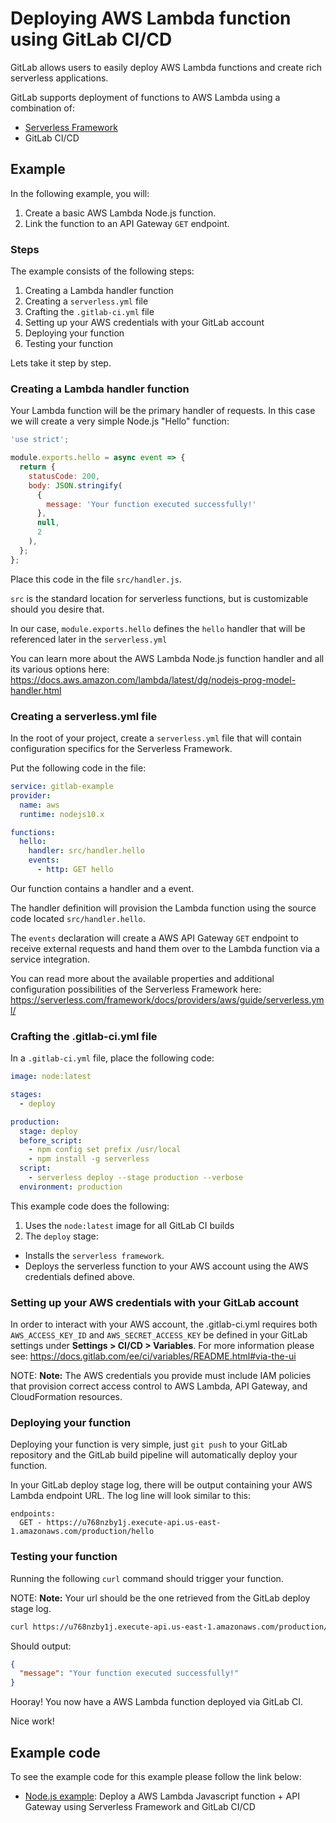 # Deploying AWS Lambda function using GitLab CI/CD

GitLab allows users to easily deploy AWS Lambda functions and create rich serverless applications.

GitLab supports deployment of functions to AWS Lambda using a combination of:

- [Serverless Framework](https://serverless.com)
- GitLab CI/CD

## Example

In the following example, you will:

1. Create a basic AWS Lambda Node.js function.
1. Link the function to an API Gateway `GET` endpoint.

### Steps

The example consists of the following steps:

1. Creating a Lambda handler function
1. Creating a `serverless.yml` file
1. Crafting the `.gitlab-ci.yml` file
1. Setting up your AWS credentials with your GitLab account
1. Deploying your function
1. Testing your function

Lets take it step by step.

### Creating a Lambda handler function

Your Lambda function will be the primary handler of requests. In this case we will create a very simple Node.js "Hello" function:

```javascript
'use strict';

module.exports.hello = async event => {
  return {
    statusCode: 200,
    body: JSON.stringify(
      {
        message: 'Your function executed successfully!'
      },
      null,
      2
    ),
  };
};


```

Place this code in the file `src/handler.js`.

`src` is the standard location for serverless functions, but is customizable should you desire that.

In our case, `module.exports.hello` defines the `hello` handler that will be referenced later in the `serverless.yml`

You can learn more about the AWS Lambda Node.js function handler and all its various options here: <https://docs.aws.amazon.com/lambda/latest/dg/nodejs-prog-model-handler.html>

### Creating a serverless.yml file

In the root of your project, create a `serverless.yml` file that will contain configuration specifics for the Serverless Framework.

Put the following code in the file:

```yaml
service: gitlab-example
provider:
  name: aws
  runtime: nodejs10.x

functions:
  hello:
    handler: src/handler.hello
    events:
      - http: GET hello
```

Our function contains a handler and a event.

The handler definition will provision the Lambda function using the source code located `src/handler.hello`.

The `events` declaration will create a AWS API Gateway `GET` endpoint to receive external requests and hand them over to the Lambda function via a service integration.

You can read more about the available properties and additional configuration possibilities of the Serverless Framework here: <https://serverless.com/framework/docs/providers/aws/guide/serverless.yml/>

### Crafting the .gitlab-ci.yml file

In a `.gitlab-ci.yml` file, place the following code:

```yaml
image: node:latest

stages:
  - deploy

production:
  stage: deploy
  before_script:
    - npm config set prefix /usr/local
    - npm install -g serverless
  script:
    - serverless deploy --stage production --verbose
  environment: production
```

This example code does the following:

1. Uses the `node:latest` image for all GitLab CI builds
1. The `deploy` stage:

- Installs the `serverless framework`.
- Deploys the serverless function to your AWS account using the AWS credentials defined above.

### Setting up your AWS credentials with your GitLab account

In order to interact with your AWS account, the .gitlab-ci.yml requires both `AWS_ACCESS_KEY_ID` and `AWS_SECRET_ACCESS_KEY` be defined in your GitLab settings under **Settings > CI/CD > Variables**.
For more information please see: <https://docs.gitlab.com/ee/ci/variables/README.html#via-the-ui>

NOTE: **Note:**
   The AWS credentials you provide must include IAM policies that provision correct access control to AWS Lambda, API Gateway, and CloudFormation resources.

### Deploying your function

Deploying your function is very simple, just `git push` to your GitLab repository and the GitLab build pipeline will automatically deploy your function.

In your GitLab deploy stage log, there will be output containing your AWS Lambda endpoint URL.
The log line will look similar to this:

```
endpoints:
  GET - https://u768nzby1j.execute-api.us-east-1.amazonaws.com/production/hello
```

### Testing your function

Running the following `curl` command should trigger your function.

NOTE: **Note:**
  Your url should be the one retrieved from the GitLab deploy stage log.

```sh
curl https://u768nzby1j.execute-api.us-east-1.amazonaws.com/production/hello
```

Should output:

```json
{
  "message": "Your function executed successfully!"
}
```

Hooray! You now have a AWS Lambda function deployed via GitLab CI.

Nice work!

## Example code

To see the example code for this example please follow the link below:

- [Node.js example](https://gitlab.com/gitlab-org/serverless/examples/serverless-framework-js): Deploy a AWS Lambda Javascript function + API Gateway using Serverless Framework and GitLab CI/CD
